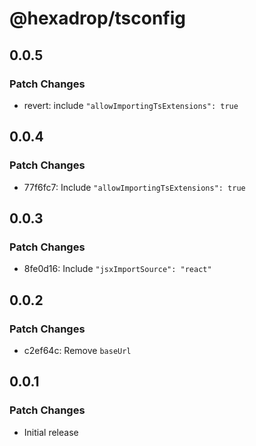 # @hexadrop/tsconfig

## 0.0.5

### Patch Changes

- revert: include `"allowImportingTsExtensions": true`

## 0.0.4

### Patch Changes

- 77f6fc7: Include `"allowImportingTsExtensions": true`

## 0.0.3

### Patch Changes

- 8fe0d16: Include `"jsxImportSource": "react"`

## 0.0.2

### Patch Changes

- c2ef64c: Remove `baseUrl`

## 0.0.1

### Patch Changes

- Initial release
